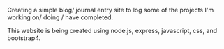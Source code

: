 Creating a simple blog/ journal entry site to log some of the projects I'm working on/ doing / have completed. 

This website is being created using node.js, express, javascript, css, and bootstrap4.  
